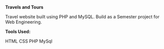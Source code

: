 **Travels and Tours**

Travel website built using PHP and MySQL. Build as a Semester project for Web Engineering.

**Tools Used:**

HTML CSS PHP MySql
